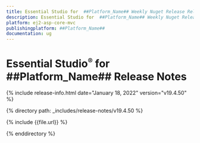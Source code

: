 ```yaml
---
title: Essential Studio for  ##Platform_Name## Weekly Nuget Release Release Notes  
description: Essential Studio for  ##Platform_Name## Weekly Nuget Release Release Notes  
platform: ej2-asp-core-mvc
publishingplatform: ##Platform_Name##
documentation: ug
---
```


# Essential Studio<sup style="font-size:70%">&reg;</sup> for  ##Platform_Name##  Release Notes  

{% include release-info.html date="January 18, 2022"  version="v19.4.50" %} 

{% directory path: _includes/release-notes/v19.4.50 %}

{% include {{file.url}} %}

{% enddirectory %}
